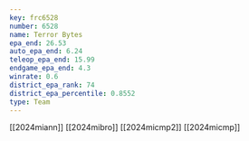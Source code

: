 ```yaml
---
key: frc6528
number: 6528
name: Terror Bytes
epa_end: 26.53
auto_epa_end: 6.24
teleop_epa_end: 15.99
endgame_epa_end: 4.3
winrate: 0.6
district_epa_rank: 74
district_epa_percentile: 0.8552
type: Team
---
```

[[2024miann]]
[[2024mibro]]
[[2024micmp2]]
[[2024micmp]]
